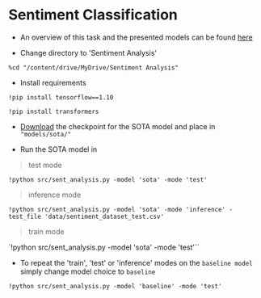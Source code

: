# Sentiment Classification
* An overview of this task and the presented models can be found [here](https://drive.google.com/file/d/1bvA7Ryw3u7pPzBs-DJ-Bz-wIflXK9vN_/view?usp=sharing)

* Change directory to 'Sentiment Analysis'

`%cd "/content/drive/MyDrive/Sentiment Analysis"`

* Install requirements

`!pip install tensorflow==1.10`

`!pip install transformers`

* [Download](https://drive.google.com/file/d/1Qow1sCYsMbG-sfwVWVsSyDM1eXwNNQYt/view?usp=sharing) the checkpoint for the SOTA model and place in `"models/sota/"`

* Run the SOTA model in

> test mode

`!python src/sent_analysis.py -model 'sota' -mode 'test'`

> inference mode

 `!python src/sent_analysis.py -model 'sota' -mode 'inference' -test_file 'data/sentiment_dataset_test.csv'`
 
> train mode

`!python src/sent_analysis.py -model 'sota' -mode 'test'``

* To repeat the 'train', 'test' or 'inference' modes on the `baseline model` simply change model choice to `baseline`

`!python src/sent_analysis.py -model 'baseline' -mode 'test'`
